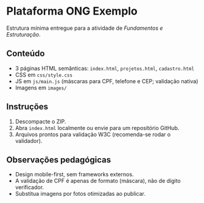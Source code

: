 # Plataforma ONG Exemplo

Estrutura mínima entregue para a atividade de *Fundamentos e Estruturação*.

## Conteúdo
- 3 páginas HTML semânticas: `index.html`, `projetos.html`, `cadastro.html`
- CSS em `css/style.css`
- JS em `js/main.js` (máscaras para CPF, telefone e CEP; validação nativa)
- Imagens em `images/`

## Instruções
1. Descompacte o ZIP.
2. Abra `index.html` localmente ou envie para um repositório GitHub.
3. Arquivos prontos para validação W3C (recomenda-se rodar o validador).

## Observações pedagógicas
- Design mobile-first, sem frameworks externos.
- A validação de CPF é apenas de formato (máscara), não de dígito verificador.
- Substitua imagens por fotos otimizadas ao publicar.

